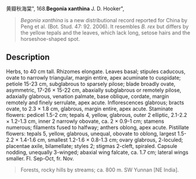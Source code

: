 黄瓣秋海棠",
168.**Begonia xanthina** J. D. Hooker",

> *Begonia xanthina* is a new distributional record reported for China by Peng et al. (Bot. Stud. 47: 92. 2006). It resembles *B. rex* but differs by the yellow tepals and the leaves, which lack long, setose hairs and the horseshoe-shaped spot.

## Description
Herbs, to 40 cm tall. Rhizomes elongate. Leaves basal; stipules caducous, ovate to narrowly triangular, margin entire, apex acuminate to cuspidate; petiole 15-23 cm, subglabrous to sparsely pilose; blade broadly ovate, asymmetric, 17-26 × 15-22 cm, abaxially subglabrous or remotely pilose, adaxially glabrous, venation palmate, base oblique, cordate, margin remotely and finely serrulate, apex acute. Inflorescences glabrous; bracts ovate, to 2.3 × 1.8 cm, glabrous, margin entire, apex acute. Staminate flowers: pedicel 1.5-2 cm; tepals 4, yellow, glabrous, outer 2 elliptic, 2.1-2.2 × 1.2-1.3 cm, inner 2 narrowly obovate, ca. 2 × 0.9-1 cm; stamens numerous; filaments fused to halfway; anthers oblong, apex acute. Pistillate flowers: tepals 5, yellow, glabrous, unequal, obovate to oblong, largest 1.5-2.2 × 1.4-1.6 cm, smallest 1.2-1.6 × 0.8-1.3 cm; ovary glabrous, 2-loculed; placentae axile, bilamellate; styles 2; stigmas 2-cleft, spiraled. Capsule nodding, unequally 3-winged; abaxial wing falcate, ca. 1.7 cm; lateral wings smaller. Fl. Sep-Oct, fr. Nov.

> Forests, rocky hills by streams; ca. 800 m. SW Yunnan [NE India].
